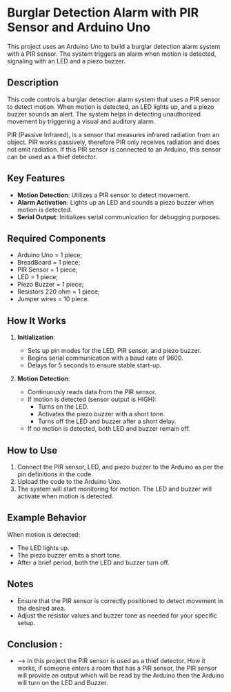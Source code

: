 # Burglar Detection Alarm with PIR Sensor and Arduino Uno

This project uses an Arduino Uno to build a burglar detection alarm system with a PIR sensor. The system triggers an alarm when motion is detected, signaling with an LED and a piezo buzzer.

## Description

This code controls a burglar detection alarm system that uses a PIR sensor to detect motion. When motion is detected, an LED lights up, and a piezo buzzer sounds an alert. The system helps in detecting unauthorized movement by triggering a visual and auditory alarm.

PIR (Passive Infrared), is a sensor that measures infrared radiation from an object. PIR works passively, therefore PIR only receives radiation and does not emit radiation. If this PIR sensor is connected to an Arduino, this sensor can be used as a thief detector.

## Key Features

- **Motion Detection**: Utilizes a PIR sensor to detect movement.
- **Alarm Activation**: Lights up an LED and sounds a piezo buzzer when motion is detected.
- **Serial Output**: Initializes serial communication for debugging purposes.

## Required Components

- Arduino Uno = 1 piece;
- BreadBoard = 1 piece;
- PIR Sensor = 1 piece;
- LED = 1 piece;
- Piezo Buzzer = 1 piece;
- Resistors 220 ohm = 1 piece;
- Jumper wires = 10 piece.

## How It Works

1. **Initialization**:

   - Sets up pin modes for the LED, PIR sensor, and piezo buzzer.
   - Begins serial communication with a baud rate of 9600.
   - Delays for 5 seconds to ensure stable start-up.

2. **Motion Detection**:
   - Continuously reads data from the PIR sensor.
   - If motion is detected (sensor output is HIGH):
     - Turns on the LED.
     - Activates the piezo buzzer with a short tone.
     - Turns off the LED and buzzer after a short delay.
   - If no motion is detected, both LED and buzzer remain off.

## How to Use

1. Connect the PIR sensor, LED, and piezo buzzer to the Arduino as per the pin definitions in the code.
2. Upload the code to the Arduino Uno.
3. The system will start monitoring for motion. The LED and buzzer will activate when motion is detected.

## Example Behavior

When motion is detected:

- The LED lights up.
- The piezo buzzer emits a short tone.
- After a brief period, both the LED and buzzer turn off.

## Notes

- Ensure that the PIR sensor is correctly positioned to detect movement in the desired area.
- Adjust the resistor values and buzzer tone as needed for your specific setup.

## Conclusion :

- --> In this project the PIR sensor is used as a thief detector. How it works, if someone enters a room that has a PIR sensor, the PIR sensor will provide an output which will be read by the Arduino then the Arduino will turn on the LED and Buzzer.
